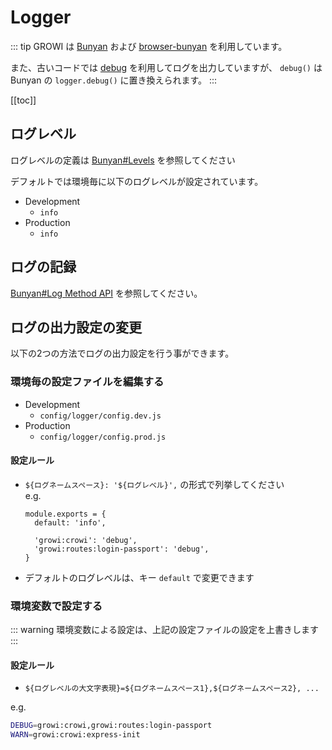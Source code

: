 # Logger

::: tip
GROWI は [Bunyan](https://github.com/trentm/node-bunyan) および [browser-bunyan](https://github.com/philmander/browser-bunyan) を利用しています。

また、古いコードでは [debug](https://www.npmjs.com/package/debug) を利用してログを出力していますが、 `debug()` は Bunyan の `logger.debug()` に置き換えられます。
:::

[[toc]]

## ログレベル

ログレベルの定義は [Bunyan#Levels](https://github.com/trentm/node-bunyan#levels) を参照してください

デフォルトでは環境毎に以下のログレベルが設定されています。

* Development
  * `info`
* Production
  * `info`

## ログの記録

[Bunyan#Log Method API](https://github.com/trentm/node-bunyan#log-method-api) を参照してください。

## ログの出力設定の変更

以下の2つの方法でログの出力設定を行う事ができます。

### 環境毎の設定ファイルを編集する

* Development
  * `config/logger/config.dev.js`
* Production
  * `config/logger/config.prod.js`

#### 設定ルール
* `${ログネームスペース}: '${ログレベル}',` の形式で列挙してください  
    e.g.
    ```javascript{4,5}
    module.exports = {
      default: 'info',

      'growi:crowi': 'debug',
      'growi:routes:login-passport': 'debug',
    }
    ```
* デフォルトのログレベルは、キー `default` で変更できます

### 環境変数で設定する

::: warning
環境変数による設定は、上記の設定ファイルの設定を上書きします
:::

#### 設定ルール

* `${ログレベルの大文字表現}=${ログネームスペース1},${ログネームスペース2}, ...`

e.g.
```bash
DEBUG=growi:crowi,growi:routes:login-passport
WARN=growi:crowi:express-init
```
